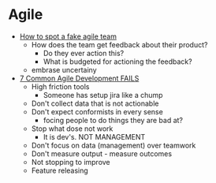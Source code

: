 Agile
=====

* [How to spot a fake agile team](https://www.youtube.com/watch?v=H6GdK-dChtY)
    * How does the team get feedback about their product?
        * Do they ever action this?
        * What is budgeted for actioning the feedback?
    * embrase uncertainy
* [7 Common Agile Development FAILS](https://www.youtube.com/watch?v=-WgQdHOx_hA)
    * High friction tools
        * Someone has setup jira like a chump
    * Don't collect data that is not actionable
    * Don't expect conformists in every sense
        * focing people to do things they are bad at?
    * Stop what dose not work
        * It is dev's. NOT MANAGEMENT
    * Don't focus on data (management) over teamwork
    * Don't measure output - measure outcomes
    * Not stopping to improve
    * Feature releasing


